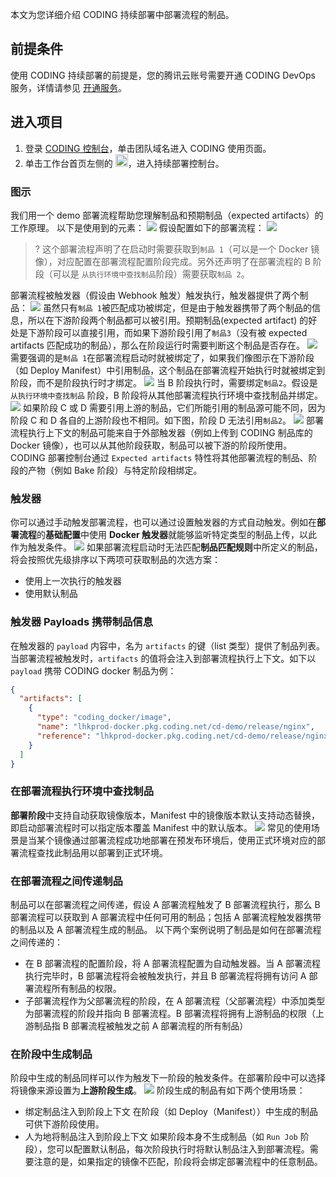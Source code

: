 本文为您详细介绍 CODING 持续部署中部署流程的制品。

## 前提条件
使用 CODING 持续部署的前提是，您的腾讯云账号需要开通 CODING DevOps 服务，详情请参见 [开通服务](https://cloud.tencent.com/document/product/1159/44859)。 

## 进入项目
1. 登录 [CODING 控制台](https://console.cloud.tencent.com/coding)，单击团队域名进入 CODING 使用页面。
2. 单击工作台首页左侧的 <img src ="https://main.qcloudimg.com/raw/12230547b45d5eae85ad1c4fa86fba68.png" style ="width: 20px;margin:0" data-nonescope="true">，进入持续部署控制台。

### 图示
我们用一个 demo 部署流程帮助您理解制品和预期制品（expected artifacts）的工作原理。
以下是使用到的元素：
![](https://qcloudimg.tencent-cloud.cn/raw/2d0963cda16000e166fdf627cb61076a.png)
假设配置如下的部署流程：
![](https://qcloudimg.tencent-cloud.cn/raw/4149c612eca6a568eb1cad6ad12a82be.png)
>? 这个部署流程声明了在启动时需要获取到`制品 1`（可以是一个 Docker 镜像），对应配置在部署流程配置阶段完成。另外还声明了在部署流程的 B 阶段（可以是 `从执行环境中查找制品`阶段）需要获取`制品 2`。

部署流程被触发器（假设由 Webhook 触发）触发执行，触发器提供了两个制品：
![](https://qcloudimg.tencent-cloud.cn/raw/593c3337d026c031342bebf84674a128.png)
虽然只有`制品 1`被匹配成功被绑定，但是由于触发器携带了两个制品的信息，所以在下游阶段两个制品都可以被引用。预期制品(expected artifact) 的好处是下游阶段可以直接引用，而如果下游阶段引用了`制品3`（没有被 expected artifacts 匹配成功的制品），那么在阶段运行时需要判断这个制品是否存在。
![](https://qcloudimg.tencent-cloud.cn/raw/d77b19e84d01552d3258c8ec5bd85442.png)
需要强调的是`制品 1`在部署流程启动时就被绑定了，如果我们像图示在下游阶段（如 Deploy Manifest）中引用制品，这个制品在部署流程开始执行时就被绑定到阶段，而不是阶段执行时才绑定。
![](https://qcloudimg.tencent-cloud.cn/raw/3336ac6f49648b1637130f774077ff34.png)
当 B 阶段执行时，需要绑定`制品2`。假设是 `从执行环境中查找制品` 阶段，B 阶段将从其他部署流程执行环境中查找制品并绑定。
![](https://qcloudimg.tencent-cloud.cn/raw/07c2e33d1a7d878f2c3f5fee538769a8.png)
如果阶段 C 或 D 需要引用上游的制品，它们所能引用的制品源可能不同，因为阶段 C 和 D 各自的上游阶段也不相同。如下图，阶段 D 无法引用`制品2`。
![](https://qcloudimg.tencent-cloud.cn/raw/6b779cfab83e6410fc208fff1ae39233.png)
部署流程执行上下文的制品可能来自于外部触发器（例如上传到 CODING 制品库的 Docker 镜像），也可以从其他阶段获取，制品可以被下游的阶段所使用。
CODING 部署控制台通过 `Expected artifacts` 特性将其他部署流程的制品、阶段的产物（例如 Bake 阶段）与特定阶段相绑定。

### 触发器
你可以通过手动触发部署流程，也可以通过设置触发器的方式自动触发。例如在**部署流程**的**基础配置**中使用 **Docker 触发器**就能够监听特定类型的制品上传，以此作为触发条件。
![](https://qcloudimg.tencent-cloud.cn/raw/cae0aaac0e32cea9188559c44db368ee.png)
如果部署流程启动时无法匹配**制品匹配规则**中所定义的制品，将会按照优先级排序以下两项可获取制品的次选方案：
- 使用上一次执行的触发器
- 使用默认制品

### 触发器 Payloads 携带制品信息
在触发器的 `payload` 内容中，名为 `artifacts` 的键（list 类型）提供了制品列表。当部署流程被触发时，`artifacts` 的值将会注入到部署流程执行上下文。如下以 `payload` 携带 CODING docker 制品为例：
```json
{
  "artifacts": [
    {
      "type": "coding_docker/image",
      "name": "lhkprod-docker.pkg.coding.net/cd-demo/release/nginx",
      "reference": "lhkprod-docker.pkg.coding.net/cd-demo/release/nginx:latest"
    }
  ]
}
```

### 在部署流程执行环境中查找制品
**部署阶段**中支持自动获取镜像版本，Manifest 中的镜像版本默认支持动态替换，即启动部署流程时可以指定版本覆盖 Manifest 中的默认版本。
![](https://qcloudimg.tencent-cloud.cn/raw/22f2138082a30e35693de64e451caec0.png)
常见的使用场景是当某个镜像通过部署流程成功地部署在预发布环境后，使用正式环境对应的部署流程查找此制品用以部署到正式环境。

### 在部署流程之间传递制品 
制品可以在部署流程之间传递，假设 A 部署流程触发了 B 部署流程执行，那么 B 部署流程可以获取到 A 部署流程中任何可用的制品；包括 A 部署流程触发器携带的制品以及 A 部署流程生成的制品。
以下两个案例说明了制品是如何在部署流程之间传递的：
- 在 B 部署流程的配置阶段，将 A 部署流程配置为自动触发器。当 A 部署流程执行完毕时，B 部署流程将会被触发执行，并且 B 部署流程将拥有访问 A 部署流程所有制品的权限。
- 子部署流程作为父部署流程的阶段，在 A 部署流程（父部署流程）中添加类型为部署流程的阶段并指向 B 部署流程。B 部署流程将拥有上游制品的权限（上游制品指 B 部署流程被触发之前 A 部署流程的所有制品）

### 在阶段中生成制品
阶段中生成的制品同样可以作为触发下一阶段的触发条件。在部署阶段中可以选择将镜像来源设置为**上游阶段生成**。
![](https://qcloudimg.tencent-cloud.cn/raw/0d7872c8e41d07fca2e2355cb4195194.png)
阶段生成的制品有如下两个使用场景：
- 绑定制品注入到阶段上下文
在阶段（如 Deploy（Manifest））中生成的制品可供下游阶段使用。
- 人为地将制品注入到阶段上下文
如果阶段本身不生成制品（如 `Run Job` 阶段），您可以配置默认制品，每次阶段执行时将默认制品注入到部署流程。需要注意的是，如果指定的镜像不匹配，阶段将会绑定部署流程中的任意制品。
